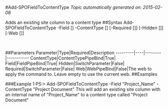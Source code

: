 #Add-SPOFieldToContentType
*Topic automatically generated on: 2015-02-08*

Adds an existing site column to a content type
##Syntax
    Add-SPOFieldToContentType -Field [<FieldPipeBind>] -ContentType [<ContentTypePipeBind>] [-Required [<SwitchParameter>]] [-Hidden [<SwitchParameter>]] [-Web [<WebPipeBind>]]

&nbsp;

##Parameters
Parameter|Type|Required|Description
---------|----|--------|-----------
ContentType|ContentTypePipeBind|True|
Field|FieldPipeBind|True|
Hidden|SwitchParameter|False|
Required|SwitchParameter|False|
Web|WebPipeBind|False|The web to apply the command to. Leave empty to use the current web.
##Examples

###Example 1
    PS:> Add-SPOFieldToContentType -Field "Project_Name" -ContentType "Project Document"
This will add an existing site column with an internal name of "Project_Name" to a content type called "Project Document"
